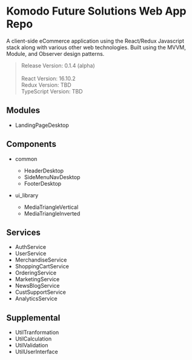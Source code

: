 # Komodo Future Solutions Web App Repo
A client-side eCommerce application using the React/Redux Javascript stack along with various other web technologies. Built using the MVVM, Module, and Observer design patterns. 

> Release Version: 0.1.4 (alpha) <br/><br/>
> React Version: 16.10.2 <br/>
> Redux Version: TBD <br/>
> TypeScript Version: TBD <br/>

## Modules
  - LandingPageDesktop

## Components
  - common
    - HeaderDesktop
    - SideMenuNavDesktop
    - FooterDesktop
    
  - ui_library
    - MediaTriangleVertical
    - MediaTriangleInverted

## Services
  - AuthService
  - UserService
  - MerchandiseService
  - ShoppingCartService
  - OrderingService
  - MarketingService
  - NewsBlogService
  - CustSupportService
  - AnalyticsService

## Supplemental
  - UtilTranformation
  - UtilCalculation
  - UtilValidation
  - UtilUserInterface
